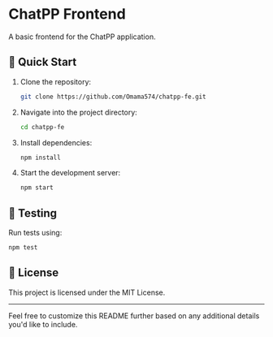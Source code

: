 
# ChatPP Frontend

A basic frontend for the ChatPP application.

## 🚀 Quick Start

1. Clone the repository:

   ```bash
   git clone https://github.com/Omama574/chatpp-fe.git
   ```

2. Navigate into the project directory:

   ```bash
   cd chatpp-fe
   ```

3. Install dependencies:

   ```bash
   npm install
   ```

4. Start the development server:

   ```bash
   npm start
   ```

## 🧪 Testing

Run tests using:

```bash
npm test
```

## 📄 License

This project is licensed under the MIT License.

---

Feel free to customize this README further based on any additional details you'd like to include.
